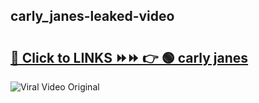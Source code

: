 
 ## carly_janes-leaked-video 

# <h2><a href="https://clipsfans.com/carly_janes&ref=git">🔗 Click to LINKS ⏩⏩ 👉 🟢 carly janes </a></h2>

<a href="https://clipsfans.com/carly_janes&ref=git" rel="nofollow" data-target="animated-image.originalLink"><img src="https://i.ibb.co.com/xMMVF88/686577567.gif" alt="Viral Video Original" style="max-width: 100%; display: inline-block;" data-target="animated-image.originalImage"></a>

